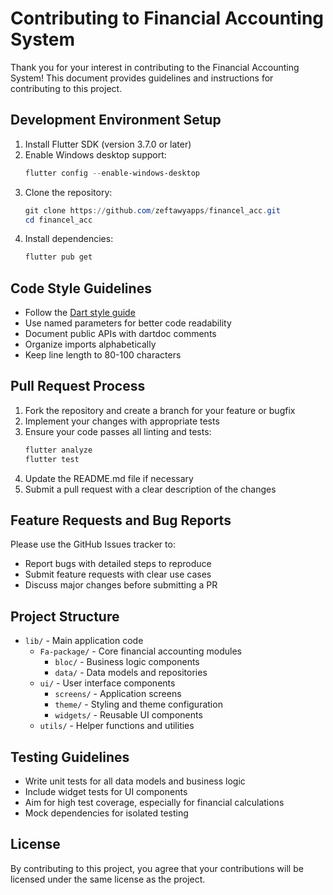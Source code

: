 # Contributing to Financial Accounting System

Thank you for your interest in contributing to the Financial Accounting System! This document provides guidelines and instructions for contributing to this project.

## Development Environment Setup

1. Install Flutter SDK (version 3.7.0 or later)
2. Enable Windows desktop support:
   ```powershell
   flutter config --enable-windows-desktop
   ```
3. Clone the repository:
   ```powershell
   git clone https://github.com/zeftawyapps/financel_acc.git
   cd financel_acc
   ```
4. Install dependencies:
   ```powershell
   flutter pub get
   ```

## Code Style Guidelines

- Follow the [Dart style guide](https://dart.dev/guides/language/effective-dart/style)
- Use named parameters for better code readability
- Document public APIs with dartdoc comments
- Organize imports alphabetically
- Keep line length to 80-100 characters

## Pull Request Process

1. Fork the repository and create a branch for your feature or bugfix
2. Implement your changes with appropriate tests
3. Ensure your code passes all linting and tests:
   ```powershell
   flutter analyze
   flutter test
   ```
4. Update the README.md file if necessary
5. Submit a pull request with a clear description of the changes

## Feature Requests and Bug Reports

Please use the GitHub Issues tracker to:

- Report bugs with detailed steps to reproduce
- Submit feature requests with clear use cases
- Discuss major changes before submitting a PR

## Project Structure

- `lib/` - Main application code
  - `Fa-package/` - Core financial accounting modules
    - `bloc/` - Business logic components
    - `data/` - Data models and repositories
  - `ui/` - User interface components
    - `screens/` - Application screens
    - `theme/` - Styling and theme configuration
    - `widgets/` - Reusable UI components
  - `utils/` - Helper functions and utilities

## Testing Guidelines

- Write unit tests for all data models and business logic
- Include widget tests for UI components
- Aim for high test coverage, especially for financial calculations
- Mock dependencies for isolated testing

## License

By contributing to this project, you agree that your contributions will be licensed under the same license as the project.
